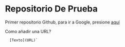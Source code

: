 # Repositorio De Prueba
Primer repositorio Github, para ir a Google, presione [aquí](https://www.google.com)

Como añadir una URL?
```
  [Texto](URL)`
```

